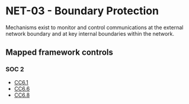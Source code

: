 # NET-03 - Boundary Protection
Mechanisms exist to monitor and control communications at the external network boundary and at key internal boundaries within the network.
## Mapped framework controls
### SOC 2
- [CC6.1](../soc2/cc61.md)
- [CC6.6](../soc2/cc66.md)
- [CC6.8](../soc2/cc68.md)